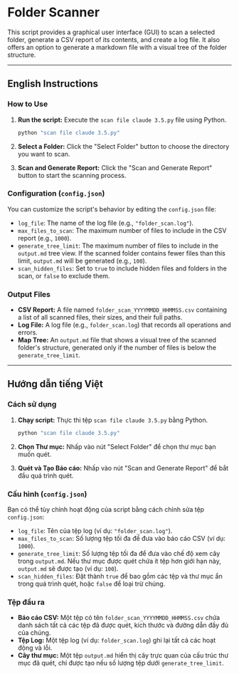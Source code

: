 # Folder Scanner

This script provides a graphical user interface (GUI) to scan a selected folder, generate a CSV report of its contents, and create a log file. It also offers an option to generate a markdown file with a visual tree of the folder structure.

---

## English Instructions

### How to Use

1.  **Run the script:**
    Execute the `scan file claude 3.5.py` file using Python.
    ```bash
    python "scan file claude 3.5.py"
    ```

2.  **Select a Folder:**
    Click the "Select Folder" button to choose the directory you want to scan.

3.  **Scan and Generate Report:**
    Click the "Scan and Generate Report" button to start the scanning process.

### Configuration (`config.json`)

You can customize the script's behavior by editing the `config.json` file:

-   `log_file`: The name of the log file (e.g., `"folder_scan.log"`).
-   `max_files_to_scan`: The maximum number of files to include in the CSV report (e.g., `1000`).
-   `generate_tree_limit`: The maximum number of files to include in the `output.md` tree view. If the scanned folder contains fewer files than this limit, `output.md` will be generated (e.g., `100`).
-   `scan_hidden_files`: Set to `true` to include hidden files and folders in the scan, or `false` to exclude them.

### Output Files

-   **CSV Report:** A file named `folder_scan_YYYYMMDD_HHMMSS.csv` containing a list of all scanned files, their sizes, and their full paths.
-   **Log File:** A log file (e.g., `folder_scan.log`) that records all operations and errors.
-   **Map Tree:** An `output.md` file that shows a visual tree of the scanned folder's structure, generated only if the number of files is below the `generate_tree_limit`.

---

## Hướng dẫn tiếng Việt

### Cách sử dụng

1.  **Chạy script:**
    Thực thi tệp `scan file claude 3.5.py` bằng Python.
    ```bash
    python "scan file claude 3.5.py"
    ```

2.  **Chọn Thư mục:**
    Nhấp vào nút "Select Folder" để chọn thư mục bạn muốn quét.

3.  **Quét và Tạo Báo cáo:**
    Nhấp vào nút "Scan and Generate Report" để bắt đầu quá trình quét.

### Cấu hình (`config.json`)

Bạn có thể tùy chỉnh hoạt động của script bằng cách chỉnh sửa tệp `config.json`:

-   `log_file`: Tên của tệp log (ví dụ: `"folder_scan.log"`).
-   `max_files_to_scan`: Số lượng tệp tối đa để đưa vào báo cáo CSV (ví dụ: `1000`).
-   `generate_tree_limit`: Số lượng tệp tối đa để đưa vào chế độ xem cây trong `output.md`. Nếu thư mục được quét chứa ít tệp hơn giới hạn này, `output.md` sẽ được tạo (ví dụ: `100`).
-   `scan_hidden_files`: Đặt thành `true` để bao gồm các tệp và thư mục ẩn trong quá trình quét, hoặc `false` để loại trừ chúng.

### Tệp đầu ra

-   **Báo cáo CSV:** Một tệp có tên `folder_scan_YYYYMMDD_HHMMSS.csv` chứa danh sách tất cả các tệp đã được quét, kích thước và đường dẫn đầy đủ của chúng.
-   **Tệp Log:** Một tệp log (ví dụ: `folder_scan.log`) ghi lại tất cả các hoạt động và lỗi.
-   **Cây thư mục:** Một tệp `output.md` hiển thị cây trực quan của cấu trúc thư mục đã quét, chỉ được tạo nếu số lượng tệp dưới `generate_tree_limit`.